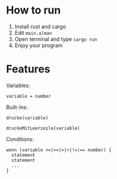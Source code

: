# How to run
1. Install rust and cargo
2. Edit `main.alman`
3. Open terminal and type `cargo run`
4. Enjoy your program

# Features
Variables:
```alman
variable = number
```
Built-Ins:
```alman
drucke(variable)
```
```alman
druckeMitLeerzeile(variable)
```
Conditions:
```alman
wenn (variable <=|>=|>|<|!=|== number) {
  statement
  statement
  ...
}
```